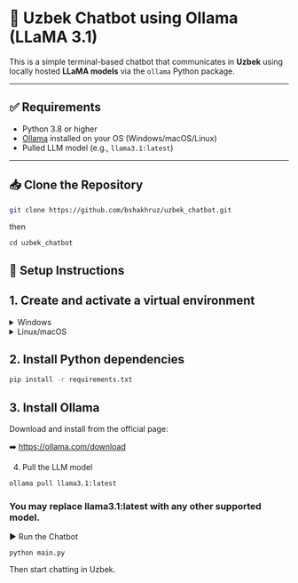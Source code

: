 # 💬 Uzbek Chatbot using Ollama (LLaMA 3.1)

This is a simple terminal-based chatbot that communicates in **Uzbek** using locally hosted **LLaMA models** via the `ollama` Python package.

---

## ✅ Requirements

- Python 3.8 or higher
- [Ollama](https://ollama.com/download) installed on your OS (Windows/macOS/Linux)
- Pulled LLM model (e.g., `llama3.1:latest`)

---
## 📥 Clone the Repository

```bash
git clone https://github.com/bshakhruz/uzbek_chatbot.git
```
then
```
cd uzbek_chatbot
```

## 🔧 Setup Instructions

## 1. Create and activate a virtual environment

<details>
<summary>Windows</summary>
##1.Create Virtual Environment
```bash
python -m venv venv```
##2. Active 
```bash
venv\Scripts\activate``` 
</details>

<details> 
<summary>Linux/macOS</summary>
```bash
python3 -m venv venv```
```bash
source venv/bin/activate```
</details>

## 2. Install Python dependencies
```bash
pip install -r requirements.txt
```
## 3. Install Ollama
Download and install from the official page:

➡️ https://ollama.com/download

4. Pull the LLM model
```bash
ollama pull llama3.1:latest
```
### You may replace llama3.1:latest with any other supported model.

▶️ Run the Chatbot
```
python main.py
```
Then start chatting in Uzbek.



